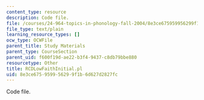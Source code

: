 ```yaml
---
content_type: resource
description: Code file.
file: /courses/24-964-topics-in-phonology-fall-2004/8e3ce675959956299f1b6d627d2827fc_RCDLowFaithInitial.pl
file_type: text/plain
learning_resource_types: []
ocw_type: OCWFile
parent_title: Study Materials
parent_type: CourseSection
parent_uid: f600f19d-ae22-b3f4-9437-c8db79bbe880
resourcetype: Other
title: RCDLowFaithInitial.pl
uid: 8e3ce675-9599-5629-9f1b-6d627d2827fc
---
```

Code file.


